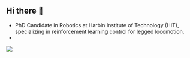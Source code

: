 ## Hi there 👋

<!--
**ZZLin1/ZZLin1** is a ✨ _special_ ✨ repository because its `README.md` (this file) appears on your GitHub profile.

Here are some ideas to get you started:

- 🔭 I’m currently working on ...
- 🌱 I’m currently learning ...
- 👯 I’m looking to collaborate on ...
- 🤔 I’m looking for help with ...
- 💬 Ask me about ...
- 📫 How to reach me: ...
- 😄 Pronouns: ...
- ⚡ Fun fact: ...
-->
- PhD Candidate in Robotics at Harbin Institute of Technology (HIT), specializing in reinforcement learning control for legged locomotion.
- 
<img   align="center" src="https://github-readme-stats.vercel.app/api?username=ZZLin1&locale=cn&line_height=33&show_icons=true&hide=&theme=dracula&rank_icon=default"/>

